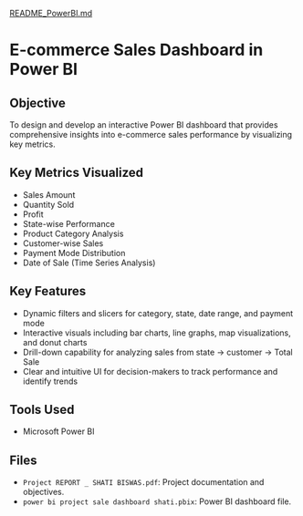 [README_PowerBI.md](https://github.com/user-attachments/files/21590608/README_PowerBI.md)

# E-commerce Sales Dashboard in Power BI

## Objective
To design and develop an interactive Power BI dashboard that provides comprehensive insights into e-commerce sales performance by visualizing key metrics.

## Key Metrics Visualized
- Sales Amount
- Quantity Sold
- Profit
- State-wise Performance
- Product Category Analysis
- Customer-wise Sales
- Payment Mode Distribution
- Date of Sale (Time Series Analysis)

## Key Features
- Dynamic filters and slicers for category, state, date range, and payment mode
- Interactive visuals including bar charts, line graphs, map visualizations, and donut charts
- Drill-down capability for analyzing sales from state → customer → Total Sale
- Clear and intuitive UI for decision-makers to track performance and identify trends

## Tools Used
- Microsoft Power BI

## Files
- `Project REPORT _ SHATI BISWAS.pdf`: Project documentation and objectives.
- `power bi project sale dashboard shati.pbix`: Power BI dashboard file.
